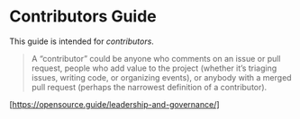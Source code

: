 # Contributors Guide

This guide is intended for _contributors_.

> A “contributor” could be anyone who comments on an issue or pull request, people who add value to the project
> (whether it’s triaging issues, writing code, or organizing events), or anybody with a merged pull request (perhaps
> the narrowest definition of a contributor).

[https://opensource.guide/leadership-and-governance/]

